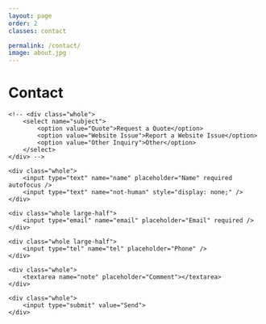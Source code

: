 ```yaml
---
layout: page
order: 2
classes: contact

permalink: /contact/
image: about.jpg
---
```


# Contact

<form action="http://forms.cassidyjam.es" method="POST" class="grid">
	<input type="hidden" name="ignore" value="not-human" />
	<input type="hidden" name="success" value="/" />
	<input type="hidden" name="error" value="contact/" />
	<input type="hidden" name="site" value="www.katiemkblaede.com" />

	<!-- <div class="whole">
		<select name="subject">
			<option value="Quote">Request a Quote</option>
			<option value="Website Issue">Report a Website Issue</option>
			<option value="Other Inquiry">Other</option>
		</select>
	</div> -->

	<div class="whole">
		<input type="text" name="name" placeholder="Name" required autofocus />
		<input type="text" name="not-human" style="display: none;" />
	</div>

	<div class="whole large-half">
		<input type="email" name="email" placeholder="Email" required />
	</div>

	<div class="whole large-half">
		<input type="tel" name="tel" placeholder="Phone" />
	</div>

	<div class="whole">
		<textarea name="note" placeholder="Comment"></textarea>
	</div>

	<div class="whole">
		<input type="submit" value="Send">
	</div>
</form>

